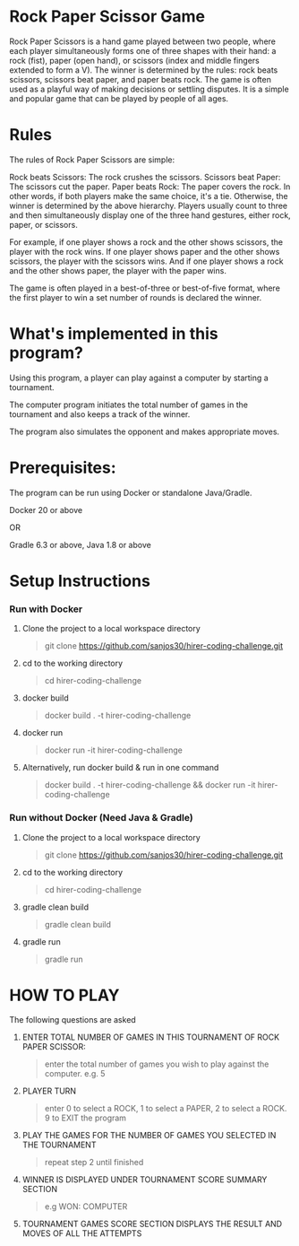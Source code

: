 # Rock Paper Scissor Game

Rock Paper Scissors is a hand game played between two people, where each player simultaneously forms one of three shapes with their hand: a rock (fist), paper (open hand), or scissors (index and middle fingers extended to form a V). The winner is determined by the rules: rock beats scissors, scissors beat paper, and paper beats rock. The game is often used as a playful way of making decisions or settling disputes. It is a simple and popular game that can be played by people of all ages.

# Rules

The rules of Rock Paper Scissors are simple:

Rock beats Scissors: The rock crushes the scissors.
Scissors beat Paper: The scissors cut the paper.
Paper beats Rock: The paper covers the rock.
In other words, if both players make the same choice, it's a tie. Otherwise, the winner is determined by the above hierarchy. Players usually count to three and then simultaneously display one of the three hand gestures, either rock, paper, or scissors.

For example, if one player shows a rock and the other shows scissors, the player with the rock wins. If one player shows paper and the other shows scissors, the player with the scissors wins. And if one player shows a rock and the other shows paper, the player with the paper wins.

The game is often played in a best-of-three or best-of-five format, where the first player to win a set number of rounds is declared the winner.


# What's implemented in this program?

Using this program, a player can play against a computer by starting a tournament.

The computer program initiates the total number of games in the tournament and also keeps a track of the winner.

The program also simulates the opponent and makes appropriate moves.

# Prerequisites:

The program can be run using Docker or standalone Java/Gradle.

Docker 20 or above

OR

Gradle 6.3 or above, 
Java 1.8 or above


# Setup Instructions


### Run with Docker

1.  Clone the project to a local workspace directory
    >git clone https://github.com/sanjos30/hirer-coding-challenge.git
2.  cd to the working directory
    >cd hirer-coding-challenge
3.  docker build
    >docker build . -t hirer-coding-challenge
4. docker run
   >docker run -it hirer-coding-challenge
5. Alternatively, run docker build & run in one command
   >docker build . -t hirer-coding-challenge && docker run -it hirer-coding-challenge


### Run without Docker (Need Java & Gradle) 
1.  Clone the project to a local workspace directory
    >git clone https://github.com/sanjos30/hirer-coding-challenge.git
2.  cd to the working directory
    >cd hirer-coding-challenge
3.  gradle clean build
    >gradle clean build
4.  gradle run
    >gradle run



# HOW TO PLAY

The following questions are asked

1. ENTER TOTAL NUMBER OF GAMES IN THIS TOURNAMENT OF ROCK PAPER SCISSOR:
    >enter the total number of games you wish to play against the computer. e.g. 5
2. PLAYER TURN
    >enter 0 to select a ROCK, 1 to select a PAPER, 2 to select a ROCK. 
    >9 to EXIT the program
3. PLAY THE GAMES FOR THE NUMBER OF GAMES YOU SELECTED IN THE TOURNAMENT
    >repeat step 2 until finished
4. WINNER IS DISPLAYED UNDER TOURNAMENT SCORE SUMMARY SECTION
    >e.g WON: COMPUTER
5. TOURNAMENT GAMES SCORE SECTION DISPLAYS THE RESULT AND MOVES OF ALL THE ATTEMPTS

